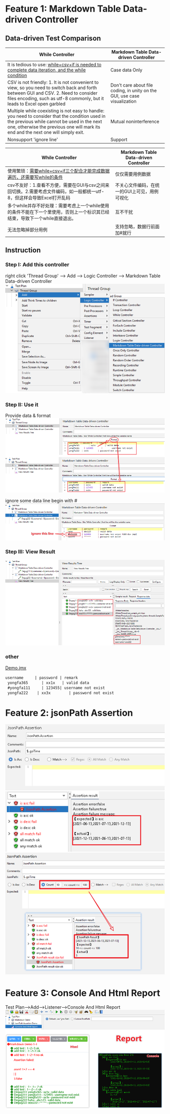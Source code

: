 # Feature 1: Markdown Table Data-driven Controller

## Data-driven Test Comparison

|While Controller|Markdown Table Data-driven Controller|
|--|--|
|It is tedious to use: [while+csv+if is needed to complete data iteration, and the while condition](https://www.blazemeter.com/blog/using-while-controller-jmeter)|Case data Only|
|CSV is not friendly: 1. It is not convenient to view, so you need to switch back and forth between GUI and CSV. 2. Need to consider files encoding, such as utf-8 commonly, but it leads to Excel open garbled | Don't care about file coding, in unity on the GUI, use case visualization|
|Multiple while coexisting is not easy to handle: you need to consider that the condition used in the previous while cannot be used in the next one, otherwise the previous one will mark its end and the next one will simply exit.| Mutual noninterference
| Nonsupport 'ignore line' | Support

|While Controller|Markdown Table Data-driven Controller|
|--|--|
|使用繁琐：[需要while+csv+if三个配合才能完成数据遍历，还需要写while的条件](https://www.blazemeter.com/blog/using-while-controller-jmeter)|仅仅需要用例数据|
|csv不友好：1.查看不方便，需要在GUI与csv之间来回切换。2.需要考虑文件编码，如一般都统一utf-8，但这样会导致Excel打开乱码|不关心文件编码，在统一的GUI上可见，用例可视化|
|多个while并存不好处理：需要考虑上一个while使用的条件不能在下一个里使用，否则上一个标识其已经结束，导致下一个while直接退出。|互不干扰|
|无法忽略掉部分用例|支持忽略，数据行前面加#就行|


## Instruction

### Step I: Add this controller
right click 'Thread Group' --> Add --> Logic Controller --> Markdown Table Data-driven Controller
![](demo1.png)

### Step II: Use it
Provide data & format
![](demo2.png)

ignore some data line begin with #
![](demo3.png)

### Step III: View Result
![](demo4.png)


### other
[Demo.jmx](Demo.jmx)
```
username     | password | remark
 yongfa365      | xx1x   | valid data
 #yongfa111     | 123455| username not exist
 yongfa222    | xx3x        | password not exist
```


# Feature 2: jsonPath Assertion
![](JsonPathAssertion.png)
![Assert Sort](JsonPathAssertion2.png)
![Assert JsonPath Result Count](JsonPathAssertion3.png)

# Feature 3: Console And Html Report
Test Plan-->Add-->Listener-->Console And Html Report
![Console And Html Report](ConsoleAndHtmlReport.png)
